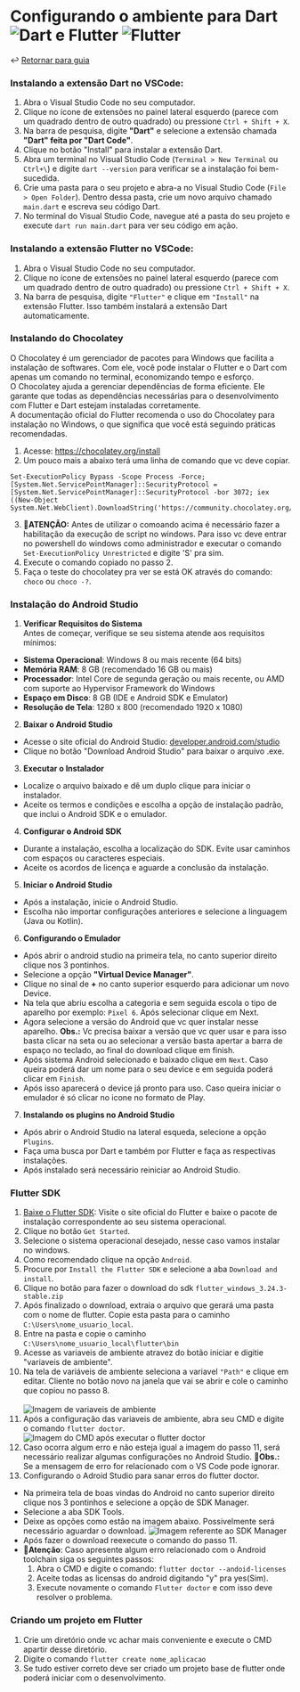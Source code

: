 # Configurando o ambiente para Dart ![Dart](https://img.shields.io/badge/dart-%230175C2.svg?style=for-the-badge&logo=dart&logoColor=white) e Flutter ![Flutter](https://img.shields.io/badge/Flutter-%2302569B.svg?style=for-the-badge&logo=Flutter&logoColor=white)


↩️ [Retornar para guia](/README.md)

### Instalando a extensão Dart no VSCode:

1. Abra o Visual Studio Code no seu computador.
2. Clique no ícone de extensões no painel lateral esquerdo (parece com um quadrado dentro de outro quadrado) ou pressione `Ctrl + Shift + X`.
3. Na barra de pesquisa, digite **"Dart"** e selecione a extensão chamada **"Dart" feita por "Dart Code"**.
4. Clique no botão "Install" para instalar a extensão Dart.
5. Abra um terminal no Visual Studio Code (`Terminal > New Terminal` ou `Ctrl+\`) e digite `dart --version` para verificar se a instalação foi bem-sucedida.
6. Crie uma pasta para o seu projeto e abra-a no Visual Studio Code (``File > Open Folder``). Dentro dessa pasta, crie um novo arquivo chamado ``main.dart`` e escreva seu código Dart.
7. No terminal do Visual Studio Code, navegue até a pasta do seu projeto e execute ``dart run main.dart`` para ver seu código em ação.

### Instalando a extensão Flutter no VSCode:

1. Abra o Visual Studio Code no seu computador.
2. Clique no ícone de extensões no painel lateral esquerdo (parece com um quadrado dentro de outro quadrado) ou pressione `Ctrl + Shift + X`.
3. Na barra de pesquisa, digite ``"Flutter"`` e clique em ``"Install"`` na extensão Flutter. Isso também instalará a extensão Dart automaticamente.

### Instalando do Chocolatey
O Chocolatey é um gerenciador de pacotes para Windows que facilita a instalação de softwares. Com ele, você pode instalar o Flutter e o Dart com apenas um comando no terminal, economizando tempo e esforço.<br>
O Chocolatey ajuda a gerenciar dependências de forma eficiente. Ele garante que todas as dependências necessárias para o desenvolvimento com Flutter e Dart estejam instaladas corretamente.<br>
A documentação oficial do Flutter recomenda o uso do Chocolatey para instalação no Windows, o que significa que você está seguindo práticas recomendadas.

1. Acesse: https://chocolatey.org/install
2. Um pouco mais a abaixo terá uma linha de comando que vc deve copiar.
~~~~
Set-ExecutionPolicy Bypass -Scope Process -Force; [System.Net.ServicePointManager]::SecurityProtocol = [System.Net.ServicePointManager]::SecurityProtocol -bor 3072; iex ((New-Object System.Net.WebClient).DownloadString('https://community.chocolatey.org/install.ps1'))
~~~~
3. 🚨**ATENÇÃO:** Antes de utilizar o comoando acima é necessário fazer a habilitação da execução de script no windows. 
Para isso vc deve entrar no powershell do windows como administrador e executar o comando `Set-ExecutionPolicy Unrestricted` e digite 'S' pra sim.
4. Execute o comando copiado no passo 2.
5. Faça o teste do chocolatey pra ver se está OK através do comando: `choco` ou `choco -?`.

### Instalação do Android Studio

1. **Verificar Requisitos do Sistema**<br>
Antes de começar, verifique se seu sistema atende aos requisitos mínimos:
- **Sistema Operacional**: Windows 8 ou mais recente (64 bits)
- **Memória RAM**: 8 GB (recomendado 16 GB ou mais)
- **Processador**: Intel Core de segunda geração ou mais recente, ou AMD com suporte ao Hypervisor Framework do Windows
- **Espaço em Disco**: 8 GB (IDE e Android SDK e Emulator)
- **Resolução de Tela**: 1280 x 800 (recomendado 1920 x 1080)

2. **Baixar o Android Studio**
- Acesse o site oficial do Android Studio: [developer.android.com/studio](https://developer.android.com/studio/install)
- Clique no botão "Download Android Studio" para baixar o arquivo .exe.

3. **Executar o Instalador**
- Localize o arquivo baixado e dê um duplo clique para iniciar o instalador.
- Aceite os termos e condições e escolha a opção de instalação padrão, que inclui o Android SDK e o emulador.

4. **Configurar o Android SDK**
- Durante a instalação, escolha a localização do SDK. Evite usar caminhos com espaços ou caracteres especiais.
- Aceite os acordos de licença e aguarde a conclusão da instalação.

5. **Iniciar o Android Studio**
- Após a instalação, inicie o Android Studio.
- Escolha não importar configurações anteriores e selecione a linguagem (Java ou Kotlin).

6. **Configurando o Emulador**
- Após abrir o android studio na primeira tela, no canto superior direito clique nos 3 pontinhos. 
- Selecione a opção **"Virtual Device Manager"**.
- Clique no sinal de **+** no canto superior esquerdo para adicionar um novo Device. 
- Na tela que abriu escolha a categoria e sem seguida escola o tipo de aparelho por exemplo: ``Pixel 6``. Após selecionar clique em Next.
- Agora selecione a versão do Android que vc quer instalar nesse aparelho. **Obs.:** Vc precisa baixar a versão que vc quer usar e para isso basta clicar na seta ou ao selecionar a versão basta apertar a barra de espaço no teclado, ao final do download clique em finish. 
- Após sistema Android selecionado e baixado clique em ``Next``. Caso queira poderá dar um nome para o seu device e em seguida poderá clicar em ``Finish``.
- Após isso aparecerá o device já pronto para uso. Caso queira iniciar o emulador é só clicar no icone no formato de Play. 

7. **Instalando os plugins no Android Studio**
- Após abrir o Android Studio na lateral esqueda, selecione a opção `Plugins`.
- Faça uma busca por Dart e também por Flutter e faça as respectivas instalações.
- Após instalado será necessário reiniciar ao Android Studio. 


### Flutter SDK
1. [Baixe o Flutter SDK](https://flutter.dev/?gad_source=1&gclid=Cj0KCQjwgrO4BhC2ARIsAKQ7zUkFIVIJeQUNIJq_XN3TvGP2CVkcJdBZRkPM7AToIIMgUIfaqd9tYMcaAs3eEALw_wcB&gclsrc=aw.ds): Visite o site oficial do Flutter e baixe o pacote de instalação correspondente ao seu sistema operacional.
2. Clique no botão ``Get Started``.
3. Selecione o sistema operacional desejado, nesse caso vamos instalar no windows. 
4. Como recomendado clique na opção ``Android``.
5. Procure por ``Install the Flutter SDK`` e selecione a aba ``Download and install``.
6. Clique no botão para fazer o download do sdk `flutter_windows_3.24.3-stable.zip`
7. Após finalizado o download, extraia o arquivo que gerará uma pasta com o nome de flutter. Copie esta pasta para o caminho `C:\Users\nome_usuario_local`.
8. Entre na pasta e copie o caminho `C:\Users\nome_usuario_local\flutter\bin`
9. Acesse as variaveis de ambiente atravez do botão iniciar e digitie "variaveis de ambiente".
10. Na tela de variáveis de ambiente seleciona a variavel ``"Path"`` e clique em editar. Cliente no botão novo na janela que vai se abrir e cole o caminho que copiou no passo 8.<br><br>
![Imagem de variaveis de ambiente](../../img/variaveis_ambiente.png)
11. Após a configuração das variaveis de ambiente, abra seu CMD e digite o comando `flutter doctor`.
![Imagem do CMD após executar o flutter doctor](../../img/flutter_doctor.png)
12. Caso ocorra algum erro e não esteja igual a imagem do passo 11, será necessário realizar algumas configurações no Android Studio. 🚨**Obs.:** Se a mensagem de erro for relacionado com o VS Code pode ignorar.
13. Configurando o Adroid Studio para sanar erros do flutter doctor. 
-  Na primeira tela de boas vindas do Android no canto superior direito clique nos 3 pontinhos e selecione a opção de SDK Manager. 
- Selecione a aba SDK Tools.
- Deixe as opções como estão na imagem abaixo. Possivelmente será necessário aguardar o download.
![Imagem referente ao SDK Manager](../../img/sdk_manager.png)
- Após fazer o download reexecute o comando do passo 11.
- 🚨**Atenção**: Caso apresente algum erro relacionado com o Android toolchain siga os seguintes passos: 
    1. Abra o CMD e digite o comando: `flutter doctor --andoid-licenses`
    2. Aceite todas as licensas do android digitando "y" pra yes(Sim).
    3. Execute novamente o comando `Flutter doctor` e com isso deve resolver o problema. 

### Criando um projeto em Flutter

1. Crie um diretório onde vc achar mais conveniente e execute o CMD apartir desse diretório. 
2. Digite o comando `flutter create nome_aplicacao`
3. Se tudo estiver correto deve ser criado um projeto base de flutter onde poderá iniciar com o desenvolvimento. 

